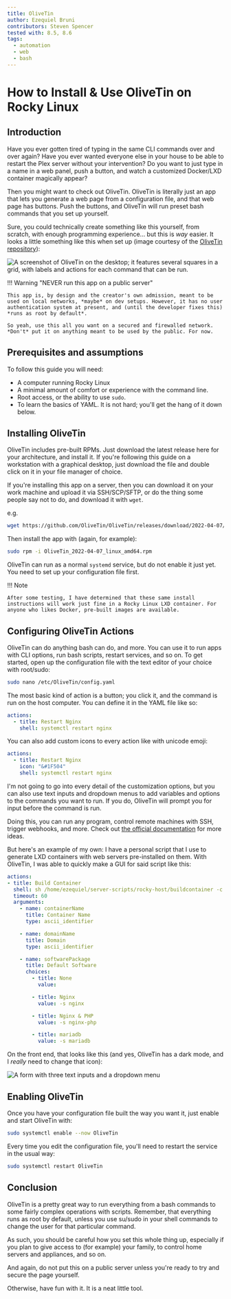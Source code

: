 ```yaml
---
title: OliveTin
author: Ezequiel Bruni
contributors: Steven Spencer
tested with: 8.5, 8.6
tags:
  - automation
  - web
  - bash
---
```


# How to Install & Use OliveTin on Rocky Linux

## Introduction

Have you ever gotten tired of typing in the same CLI commands over and over again? Have you ever wanted everyone else in your house to be able to restart the Plex server without your intervention? Do you want to just type in a name in a web panel, push a button, and watch a customized Docker/LXD container magically appear?

Then you might want to check out OliveTin. OliveTin is literally just an app that lets you generate a web page from a configuration file, and that web page has buttons. Push the buttons, and OliveTin will run preset bash commands that you set up yourself.

Sure, you could technically create something like this yourself, from scratch, with enough programming experience... but this is *way* easier. It looks a little something like this when set up (image courtesy of the [OliveTin repository](https://github.com/OliveTin/OliveTin)):

![A screenshot of OliveTin on the desktop; it features several squares in a grid, with labels and actions for each command that can be run.](olivetin/screenshotDesktop.png)

!!! Warning "NEVER run this app on a public server"

    This app is, by design and the creator's own admission, meant to be used on local networks, *maybe* on dev setups. However, it has no user authentication system at present, and (until the developer fixes this) *runs as root by default*.

    So yeah, use this all you want on a secured and firewalled network. *Don't* put it on anything meant to be used by the public. For now.

## Prerequisites and assumptions

To follow this guide you will need:

* A computer running Rocky Linux
* A minimal amount of comfort or experience with the command line.
* Root access, or  the ability to use `sudo`.
* To learn the basics of YAML. It is not hard; you'll get the hang of it down below.

## Installing OliveTin

OliveTin includes pre-built RPMs. Just download the latest release here for your architecture, and install it. If you're following this guide on a workstation with a graphical desktop, just download the file and double click on it in your file manager of choice.

If you're installing this app on a server, then you can download it on your work machine and upload it via SSH/SCP/SFTP, or do the thing some people say not to do, and download it with `wget`.

e.g.

```bash
wget https://github.com/OliveTin/OliveTin/releases/download/2022-04-07/OliveTin_2022-04-07_linux_amd64.rpm
```

Then install the app with (again, for example):

```bash
sudo rpm -i OliveTin_2022-04-07_linux_amd64.rpm
```

OliveTin can run as a normal `systemd` service, but do not enable it just yet. You need to set up your configuration file first.

!!! Note

    After some testing, I have determined that these same install instructions will work just fine in a Rocky Linux LXD container. For anyone who likes Docker, pre-built images are available.

## Configuring OliveTin Actions

OliveTin can do anything bash can do, and more. You can use it to run apps with CLI options, run bash scripts, restart services, and so on. To get started, open up the configuration file with the text editor of your choice with root/sudo:

```bash
sudo nano /etc/OliveTin/config.yaml
```

The most basic kind of action is a button; you click it, and the command is run on the host computer. You can define it in the YAML file like so:

```yaml
actions:
  - title: Restart Nginx
    shell: systemctl restart nginx
```

You can also add custom icons to every action like with unicode emoji:

```yaml
actions:
  - title: Restart Nginx
    icon: "&#1F504"
    shell: systemctl restart nginx
```

I'm not going to go into every detail of the customization options, but you can also use text inputs and dropdown menus to add variables and options to the commands you want to run. If you do, OliveTin will prompt you for input before the command is run.

Doing this, you can run any program, control remote machines with SSH, trigger webhooks, and more. Check out [the official documentation](https://docs.olivetin.app/actions.html) for more ideas.

But here's an example of my own: I have a personal script that I use to generate LXD containers with web servers pre-installed on them. With OliveTin, I was able to quickly make a GUI for said script like this:

```yaml
actions:
- title: Build Container
  shell: sh /home/ezequiel/server-scripts/rocky-host/buildcontainer -c {{ containerName }} -d {{ domainName }} {{ softwarePackage }}
  timeout: 60
  arguments:
    - name: containerName
      title: Container Name
      type: ascii_identifier

    - name: domainName
      title: Domain
      type: ascii_identifier

    - name: softwarePackage
      title: Default Software
      choices:
        - title: None
          value:

        - title: Nginx
          value: -s nginx

        - title: Nginx & PHP
          value: -s nginx-php

        - title: mariadb
          value: -s mariadb
```

On the front end, that looks like this (and yes, OliveTin has a dark mode, and I *really* need to change that icon):

![A form with three text inputs and a dropdown menu](olivetin/containeraction.png)

## Enabling OliveTin

Once you have your configuration file built the way you want it, just enable and start OliveTin with:

```bash
sudo systemctl enable --now OliveTin
```

Every time you edit the configuration file, you'll need to restart the service in the usual way:

```bash
sudo systemctl restart OliveTin
```

## Conclusion

OliveTin is a pretty great way to run everything from a bash commands to some fairly complex operations with scripts. Remember, that everything runs as root by default, unless you use su/sudo in your shell commands to change the user for that particular command.

As such, you should be careful how you set this whole thing up, especially if you plan to give access to (for example) your family, to control home servers and appliances, and so on.

And again, do not put this on a public server unless you're ready to try and secure the page yourself.

Otherwise, have fun with it. It is a neat little tool.
